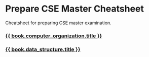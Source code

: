 # Prepare CSE Master Cheatsheet

Cheatsheet for preparing CSE master examination.

### [{{ book.computer_organization.title }}](ComputerOrganization/README.md)
### [{{ book.data_structure.title }}](DataStructure/README.md)